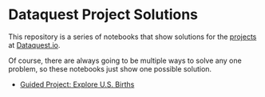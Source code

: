 # Dataquest Project Solutions

This repository is a series of notebooks that show solutions for the [projects](https://www.dataquest.io/apply) at [Dataquest.io](https://www.dataquest.io/).

Of course, there are always going to be multiple ways to solve any one problem, so these notebooks just show one possible solution.

- [Guided Project: Explore U.S. Births](https://github.com/dataquestio/solutions/blob/master/Mission9Solutions.ipynb)
